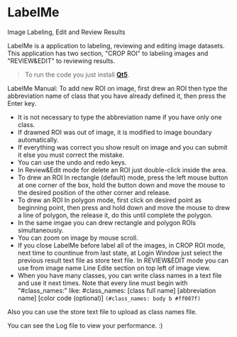 # LabelMe
Image Labeling, Edit and Review Results

   LabelMe is a application to labeling, reviewing and editing image datasets.
   This application has two section, "CROP ROI" to labeling images and "REVIEW&EDIT" to reviewing results.
   
> To run the code you just install [**Qt5**](https://wiki.qt.io/Install_Qt_5_on_Ubuntu "Install Qt 5 on Ubuntu").

LabelMe Manual:
  To add new ROI on image, first drew an ROI then type the abbreviation name of class that you have already defined it, then press the Enter key.

  - It is not necessary to type the abbreviation name if you have only one class.
  - If drawned ROI was out of image, it is modified to image boundary automatically.
  - If everything was correct you show result on image and you can submit it else you must correct the mistake.
  - You can use the undo and redo keys.
  - In Review&Edit mode for delete an ROI just double-click inside the area.
  - To drew an ROI In rectangle (default) mode, press the left mouse button at one corner of the box, hold the button down and move the mouse to the desired position of the other corner and release.
  - To drew an ROI In polygon mode, first click on desired point as beginning point, then press and hold down and move the mouse to drew a line of polygon, the release it, do this until complete the polygon.
  - In the same imgae you can drew rectangle and polygon ROIs simultaneously.
  - You can zoom on image by mouse scroll.
  - If you close LabelMe before label all of the images, in CROP ROI mode, next time to countinue  from last state, at Login Window just select the previous result text file as store text file. In REVIEW&EDIT mode you can use from image name Line Edite section on top left of image view.
 - When you have many classes, you can write class names in a text file and use it next times. Note that every line must begin with "#class_names:" like: #class_names: [class full name] [abbreviation name] [color code (optional)] `(#class_names: body b #ff007f)`

Also you can use the store text file to upload as class names file.

You can see the Log file to view your performance. :)
